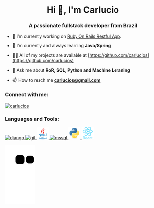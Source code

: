 <h1 align="center">Hi 👋, I'm Carlucio</h1>
<h3 align="center">A passionate fullstack developer from Brazil</h3>

- 🔭 I’m currently working on [Ruby On Rails Restful App](https://github.com/Saiiru/ada-commerce).

- 🌱 I’m currently and always learning **Java/Spring**

- 👨‍💻 All of my projects are available at [https://github.com/carlucios](https://github.com/carlucios)

- 💬 Ask me about **RoR, SQL, Python and Machine Leraning**

- 📫 How to reach me **carlucios@gmail.com**

<h3 align="left">Connect with me:</h3>
<p align="left">
<a href="https://linkedin.com/in/carlucios" target="blank"><img align="center" src="https://raw.githubusercontent.com/rahuldkjain/github-profile-readme-generator/master/src/images/icons/Social/linked-in-alt.svg" alt="carlucios" height="30" width="40" /></a>
</p>

<h3 align="left">Languages and Tools:</h3>
<p align="left"> <a href="https://www.djangoproject.com/" target="_blank" rel="noreferrer"> <img src="https://cdn.worldvectorlogo.com/logos/django.svg" alt="django" width="40" height="40"/> </a> <a href="https://git-scm.com/" target="_blank" rel="noreferrer"> <img src="https://www.vectorlogo.zone/logos/git-scm/git-scm-icon.svg" alt="git" width="40" height="40"/> </a> <a href="https://www.java.com" target="_blank" rel="noreferrer"> <img src="https://raw.githubusercontent.com/devicons/devicon/master/icons/java/java-original.svg" alt="java" width="40" height="40"/> </a> <a href="https://www.microsoft.com/en-us/sql-server" target="_blank" rel="noreferrer"> <img src="https://www.svgrepo.com/show/303229/microsoft-sql-server-logo.svg" alt="mssql" width="40" height="40"/> </a> <a href="https://www.python.org" target="_blank" rel="noreferrer"> <img src="https://raw.githubusercontent.com/devicons/devicon/master/icons/python/python-original.svg" alt="python" width="40" height="40"/> <img src="https://raw.githubusercontent.com/devicons/devicon/master/icons/react/react-original-wordmark.svg" alt="react" width="40" height="40"/> </a> </p>



![Snake animation](https://github.com/carlucios/carlucios/blob/output/github-contribution-grid-snake.svg)
